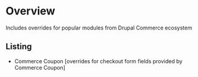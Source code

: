 # Overview
Includes overrides for popular modules from Drupal Commerce ecosystem

## Listing
- Commerce Coupon [overrides for checkout form fields provided by Commerce Coupon]